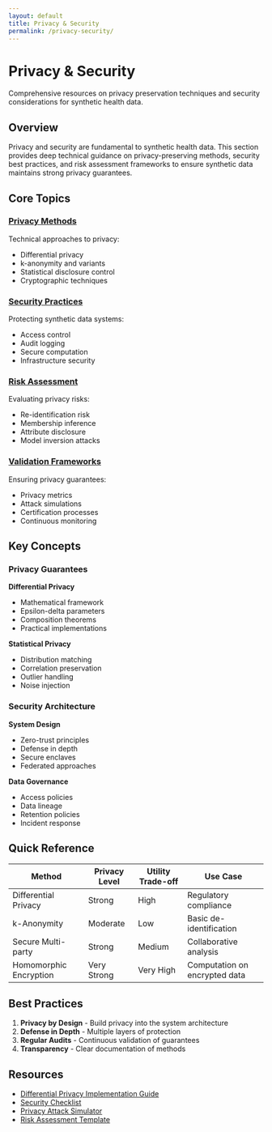 ```yaml
---
layout: default
title: Privacy & Security
permalink: /privacy-security/
---
```


# Privacy & Security

Comprehensive resources on privacy preservation techniques and security considerations for synthetic health data.

## Overview

Privacy and security are fundamental to synthetic health data. This section provides deep technical guidance on privacy-preserving methods, security best practices, and risk assessment frameworks to ensure synthetic data maintains strong privacy guarantees.

## Core Topics

### [Privacy Methods](/privacy-security/methods/)
Technical approaches to privacy:
- Differential privacy
- k-anonymity and variants
- Statistical disclosure control
- Cryptographic techniques

### [Security Practices](/privacy-security/security/)
Protecting synthetic data systems:
- Access control
- Audit logging
- Secure computation
- Infrastructure security

### [Risk Assessment](/privacy-security/risk/)
Evaluating privacy risks:
- Re-identification risk
- Membership inference
- Attribute disclosure
- Model inversion attacks

### [Validation Frameworks](/privacy-security/validation/)
Ensuring privacy guarantees:
- Privacy metrics
- Attack simulations
- Certification processes
- Continuous monitoring

## Key Concepts

### Privacy Guarantees

**Differential Privacy**
- Mathematical framework
- Epsilon-delta parameters
- Composition theorems
- Practical implementations

**Statistical Privacy**
- Distribution matching
- Correlation preservation
- Outlier handling
- Noise injection

### Security Architecture

**System Design**
- Zero-trust principles
- Defense in depth
- Secure enclaves
- Federated approaches

**Data Governance**
- Access policies
- Data lineage
- Retention policies
- Incident response

## Quick Reference

| Method | Privacy Level | Utility Trade-off | Use Case |
|--------|--------------|-------------------|----------|
| Differential Privacy | Strong | High | Regulatory compliance |
| k-Anonymity | Moderate | Low | Basic de-identification |
| Secure Multi-party | Strong | Medium | Collaborative analysis |
| Homomorphic Encryption | Very Strong | Very High | Computation on encrypted data |

## Best Practices

1. **Privacy by Design** - Build privacy into the system architecture
2. **Defense in Depth** - Multiple layers of protection
3. **Regular Audits** - Continuous validation of guarantees
4. **Transparency** - Clear documentation of methods

## Resources

- [Differential Privacy Implementation Guide](/privacy-security/guides/dp-implementation/)
- [Security Checklist](/privacy-security/checklists/security/)
- [Privacy Attack Simulator](/privacy-security/tools/attack-sim/)
- [Risk Assessment Template](/privacy-security/templates/risk/)